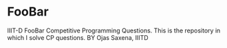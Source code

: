 # FooBar
IIIT-D FooBar Competitive Programming Questions.
This is the repository in which I solve CP questions.
BY Ojas Saxena, IIITD
